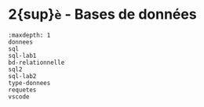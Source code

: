 <!-- Copyright 2024 Caroline Blank <caro@c-space.org> -->
<!-- SPDX-License-Identifier: CC-BY-NC-SA-4.0 -->

# 2{sup}`è` - Bases de données

```{toctree}
:maxdepth: 1
donnees
sql
sql-lab1
bd-relationnelle
sql2
sql-lab2
type-donnees
requetes
vscode
```
